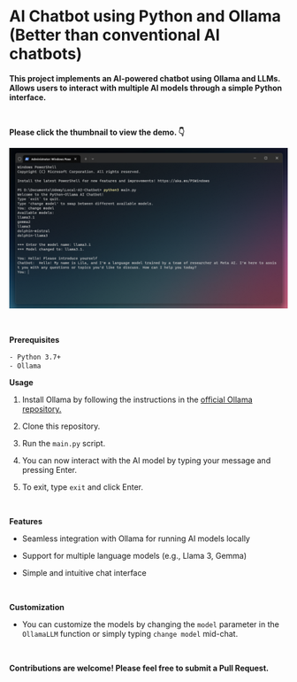 # AI Chatbot using Python and Ollama (Better than conventional AI chatbots)

**This project implements an AI-powered chatbot using Ollama and LLMs. Allows users to interact with multiple AI models through a simple Python interface.**

<br>

**Please click the thumbnail to view the demo. 👇**

[![Watch the video](assets/Demo-Updated.png)](https://youtu.be/IMejWQyZxvQ)

<br>

**Prerequisites**

    - Python 3.7+
    - Ollama

**Usage**

1. Install Ollama by following the instructions in the <a href= "https://github.com/ollama/ollama" targe= "_blank">official Ollama repository.</a>

2. Clone this repository.

3. Run the `main.py` script.

4. You can now interact with the AI model by typing your message and pressing Enter.

5. To exit, type `exit` and click Enter.

<br>

**Features**

- Seamless integration with Ollama for running AI models locally

- Support for multiple language models (e.g., Llama 3, Gemma)

- Simple and intuitive chat interface

<br>

**Customization**
 
- You can customize the models by changing the `model` parameter in the `OllamaLLM` function or simply typing `change model` mid-chat.

<br>

**Contributions are welcome! Please feel free to submit a Pull Request.**
